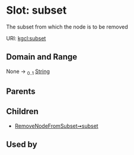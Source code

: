 
# Slot: subset


The subset from which the node is to be removed

URI: [kgcl:subset](http://w3id.org/kgcl/subset)


## Domain and Range

None &#8594;  <sub>0..1</sub> [String](types/String.md)

## Parents


## Children

 *  [RemoveNodeFromSubset➞subset](RemoveNodeFromSubset_subset.md)

## Used by

